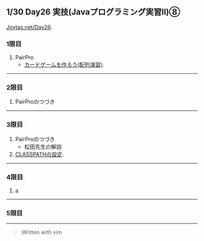 ## 1/30 Day26 実技(Javaプログラミング実習Ⅱ)⑧
[Joytas.net/Day26](https://joytas.net/%e8%a8%93%e7%b7%b4/day26).
### 1限目
1. PairPro
	 - [カードゲームを作ろう(配列演習)](https://joytas.net/programming/java/cardgame-arr).
---
### 2限目
1. PairProのつづき
---
### 3限目
1. PairProのつづき
	- 松田先生の解説
1. [CLASSPATHの設定](https://joytas.net/programming/classpath_mac).
---
### 4限目
1. a
---
### 5限目
---
> Written with vim
